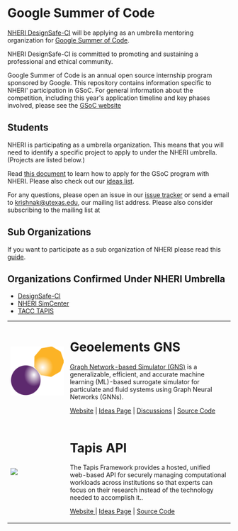 # Google Summer of Code

[NHERI DesignSafe-CI](https://www.designsafe-ci.org/) will be applying as an umbrella mentoring organization
for [Google Summer of Code](https://summerofcode.withgoogle.com).

NHERI DesignSafe-CI  is committed to promoting and sustaining a professional and ethical community.

Google Summer of Code is an annual open source internship program
sponsored by Google. This repository contains information specific to NHERI'
participation in GSoC. For general information about the competition, including
this year's application timeline and key phases involved, please see the [GSoC
website](https://summerofcode.withgoogle.com/how-it-works/)

## Students

NHERI is participating as a umbrella organization. This means that
you will need to identify a specific project to apply to under the
NHERI umbrella. (Projects are listed below.)

Read [this document](CONTRIBUTING-students.md) to learn how to apply for the
GSoC program with NHERI. Please also check out our 
[ideas list](https://github.com/DesignSafe-CI/gsoc/blob/main/2024/ideas-list.md).

For any questions, please open an issue in our 
[issue tracker](https://github.com/DesignSafe-CI/gsoc/issues)
or send a email to krishnak@utexas.edu, our mailing list address.
Please also consider subscribing to the mailing list at

## Sub Organizations

If you want to participate as a sub organization of NHERI please read
this [guide](CONTRIBUTING-mentors.md).

## Organizations Confirmed Under NHERI Umbrella

* [DesignSafe-CI](https://designsafe-ci.org)
* [NHERI SimCenter](https://simcenter.designsafe-ci.org/)
* [TACC TAPIS](https://tacc.utexas.edu/research/tacc-research/tapis/)

<table>
  <tr>
     <td>
       <img width="800px" src="https://github.com/geoelements/geoelements.github.io/blob/main/images/geoelements/logo.png?raw=true"/>
     </td>
     <td>
        <h1>Geoelements GNS</h1>
        <p>
          <a href="https://github.com/geoelements/gns">Graph Network-based Simulator (GNS)</a> is a generalizable, efficient, and accurate machine learning (ML)-based surrogate simulator for particulate and fluid systems using Graph Neural Networks (GNNs).
        </p>
        <p>
          <a href="https://www.geoelements.org/gns">Website</a> | <a href ="https://github.com/geoelements/gns/discussions/66">Ideas Page</a> | <a href="https://github.com/geoelements/gns/discussions"> Discussions</a> | <a href="https://github.com/geoelements/gns">Source Code</a>
        </p>
     </td>
   </tr>

  <tr>
     <td>
       <img width="800px" src="https://tapis-project.org/static/tapis-project-org/img/org_logos/tapis-logo-navbar.png"/>
     </td>
     <td>
        <h1>Tapis API</h1>
        <p>
          The Tapis Framework provides a hosted, unified web-based API for securely managing computational workloads across institutions so that experts can focus on their research instead of the technology needed to accomplish it..
        </p>
        <p>
          <a href="https://tapis-project.org/"> Website </a> | <a href ="https://github.com/tapis-project/admin/issues/6">Ideas Page</a>   |  <a href="https://github.com/tapis-project/"> Source Code </a>
        </p>
     </td>
   </tr>
</table>

 
